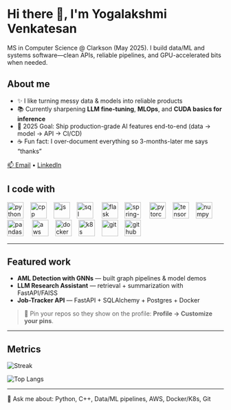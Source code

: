 <!-- Profile Header -->
<h1 align="left">Hi there 👋, I'm Yogalakshmi Venkatesan</h1>
<p align="left">
MS in Computer Science @ Clarkson (May 2025). I build data/ML and systems software—clean APIs, reliable pipelines, and GPU-accelerated bits when needed.
</p>

<!-- About Me -->
<h2 align="left">About me</h2>

- ✨ I like turning messy data & models into reliable products  
- 📚 Currently sharpening **LLM fine-tuning**, **MLOps**, and **CUDA basics for inference**  
- 🎯 2025 Goal: Ship production-grade AI features end-to-end (data → model → API → CI/CD)  
- ☕ Fun fact: I over-document everything so 3-months-later me says “thanks”  

<!-- Contact / Links -->
<p align="left">
  <a href="mailto:yogalakshmivenkatesan04@gmail.com">📫 Email</a> •
  <a href="https://www.linkedin.com/in/yogalakshmi-venkatesan">LinkedIn</a>
</p>

<!-- Tech Stack -->
<h2 align="left">I code with</h2>

<div align="left">
  <!-- Languages -->
  <img src="https://cdn.jsdelivr.net/gh/devicons/devicon/icons/python/python-original.svg" height="38" alt="python"/>
  <img width="8"/>
  <img src="https://cdn.jsdelivr.net/gh/devicons/devicon/icons/cplusplus/cplusplus-original.svg" height="38" alt="cpp"/>
  <img width="8"/>
  <img src="https://cdn.jsdelivr.net/gh/devicons/devicon/icons/javascript/javascript-original.svg" height="38" alt="js"/>
  <img width="8"/>
  <img src="https://cdn.jsdelivr.net/gh/devicons/devicon/icons/sqlite/sqlite-original.svg" height="38" alt="sql"/>

  <!-- Frameworks -->
  <img width="12"/>
  <img src="https://cdn.jsdelivr.net/gh/devicons/devicon/icons/flask/flask-original.svg" height="38" alt="flask"/>
  <img width="8"/>
  <img src="https://cdn.jsdelivr.net/gh/devicons/devicon/icons/spring/spring-original.svg" height="38" alt="spring-boot"/>

  <!-- ML / Data -->
  <img width="12"/>
  <img src="https://cdn.jsdelivr.net/gh/devicons/devicon/icons/pytorch/pytorch-original.svg" height="38" alt="pytorch"/>
  <img width="8"/>
  <img src="https://cdn.jsdelivr.net/gh/devicons/devicon/icons/tensorflow/tensorflow-original.svg" height="38" alt="tensorflow"/>
  <img width="8"/>
  <img src="https://cdn.jsdelivr.net/gh/devicons/devicon/icons/numpy/numpy-original.svg" height="38" alt="numpy"/>
  <img width="8"/>
  <img src="https://cdn.jsdelivr.net/gh/devicons/devicon/icons/pandas/pandas-original.svg" height="38" alt="pandas"/>

  <!-- Cloud / DevOps -->
  <img width="12"/>
  <img src="https://cdn.jsdelivr.net/gh/devicons/devicon/icons/amazonwebservices/amazonwebservices-original.svg" height="38" alt="aws"/>
  <img width="8"/>
  <img src="https://cdn.jsdelivr.net/gh/devicons/devicon/icons/docker/docker-original.svg" height="38" alt="docker"/>
  <img width="8"/>
  <img src="https://cdn.jsdelivr.net/gh/devicons/devicon/icons/kubernetes/kubernetes-plain.svg" height="38" alt="k8s"/>
  <img width="8"/>
  <img src="https://cdn.jsdelivr.net/gh/devicons/devicon/icons/git/git-original.svg" height="38" alt="git"/>
  <img width="8"/>
  <img src="https://cdn.jsdelivr.net/gh/devicons/devicon/icons/github/github-original.svg" height="38" alt="github"/>
</div>

---

<!-- Highlights / Projects -->
<h2 align="left">Featured work</h2>

- **AML Detection with GNNs** — built graph pipelines & model demos  
- **LLM Research Assistant** — retrieval + summarization with FastAPI/FAISS  
- **Job-Tracker API** — FastAPI + SQLAlchemy + Postgres + Docker

> 🔗 Pin your repos so they show on the profile: **Profile → Customize your pins**.

---

<!-- Stats (replace username if you fork this) -->
<h2 align="left">Metrics</h2>

<!--[GitHub Stats](https://github-readme-stats.vercel.app/api?username=yoga-laxh&show_icons=true&hide=commits&cache_seconds=1800)-->
![Streak](https://streak-stats.demolab.com?user=yoga-laxh)

![Top Langs](https://github-readme-stats.vercel.app/api/top-langs/?username=yoga-laxh&layout=compact)

<!-- Optional profile views -->
<!-- ![Profile Views](https://komarev.com/ghpvc/?username=yoga-laxh) -->

---

<!-- Footer -->
<p align="left">
  💬 Ask me about: Python, C++, Data/ML pipelines, AWS, Docker/K8s, Git
</p>
